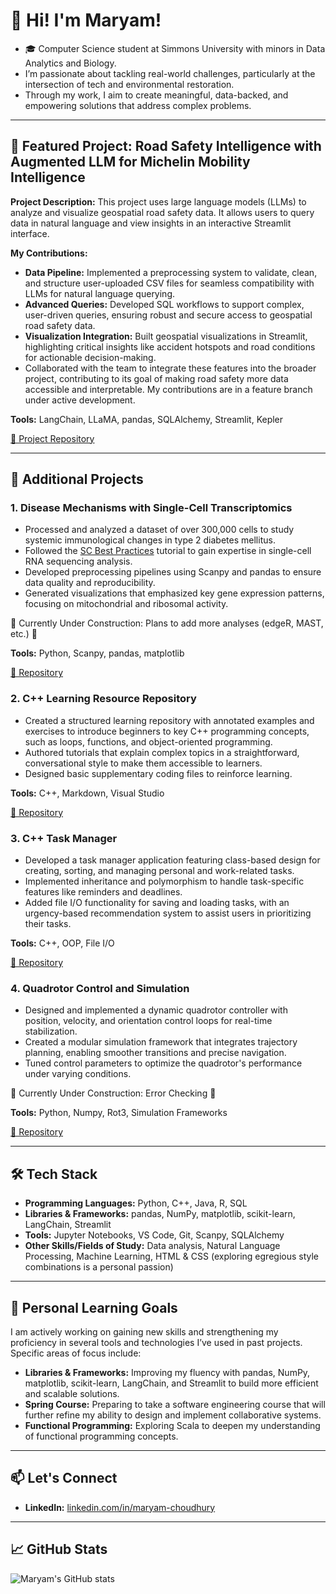 
# 👋 Hi! I'm Maryam!
- 🎓 Computer Science student at Simmons University with minors in Data Analytics and Biology. 
- I’m passionate about tackling real-world challenges, particularly at the intersection of tech and environmental restoration.
- Through my work, I aim to create meaningful, data-backed, and empowering solutions that address complex problems.

---

## 🌟 Featured Project: Road Safety Intelligence with Augmented LLM for  Michelin Mobility Intelligence

**Project Description:**
This project uses large language models (LLMs) to analyze and visualize geospatial road safety data. It allows users to query data in natural language and view insights in an interactive Streamlit interface.

**My Contributions:**
- **Data Pipeline:** Implemented a preprocessing system to validate, clean, and structure user-uploaded CSV files for seamless compatibility with LLMs for natural language querying.
- **Advanced Queries:** Developed SQL workflows to support complex, user-driven queries, ensuring robust and secure access to geospatial road safety data.
- **Visualization Integration:** Built geospatial visualizations in Streamlit, highlighting critical insights like accident hotspots and road conditions for actionable decision-making.
- Collaborated with the team to integrate these features into the broader project, contributing to its goal of making road safety more data accessible and interpretable. My contributions are in a feature branch under active development.

**Tools:** LangChain, LLaMA, pandas, SQLAlchemy, Streamlit, Kepler

[🔗 Project Repository](https://github.com/mtong1/michelin_group_16/tree/maryam)

---

## 📂 Additional Projects

### 1. **Disease Mechanisms with Single-Cell Transcriptomics**
- Processed and analyzed a dataset of over 300,000 cells to study systemic immunological changes in type 2 diabetes mellitus.
- Followed the [SC Best Practices](https://www.sc-best-practices.org/introduction/analysis_tools.html) tutorial to gain expertise in single-cell RNA sequencing analysis.
- Developed preprocessing pipelines using Scanpy and pandas to ensure data quality and reproducibility.
- Generated visualizations that emphasized key gene expression patterns, focusing on mitochondrial and ribosomal activity.

🚧 Currently Under Construction: Plans to add more analyses (edgeR, MAST, etc.) 🚧

**Tools:** Python, Scanpy, pandas, matplotlib

[🔗 Repository](https://github.com/maryam-choudhury/disease-mechanisms-with-single-cell-transcriptomics)

### 2. **C++ Learning Resource Repository**
- Created a structured learning repository with annotated examples and exercises to introduce beginners to key C++ programming concepts, such as loops, functions, and object-oriented programming.
- Authored tutorials that explain complex topics in a straightforward, conversational style to make them accessible to learners.
- Designed basic supplementary coding files to reinforce learning.

**Tools:** C++, Markdown, Visual Studio

[🔗 Repository](https://github.com/maryam-choudhury/CS-330-Let-Us-Learn-CPP)

### 3. **C++ Task Manager**
- Developed a task manager application featuring class-based design for creating, sorting, and managing personal and work-related tasks.
- Implemented inheritance and polymorphism to handle task-specific features like reminders and deadlines.
- Added file I/O functionality for saving and loading tasks, with an urgency-based recommendation system to assist users in prioritizing their tasks.

**Tools:** C++, OOP, File I/O

[🔗 Repository](https://github.com/maryam-choudhury/cpp_task_manager)

### 4. **Quadrotor Control and Simulation**
- Designed and implemented a dynamic quadrotor controller with position, velocity, and orientation control loops for real-time stabilization.
- Created a modular simulation framework that integrates trajectory planning, enabling smoother transitions and precise navigation.
- Tuned control parameters to optimize the quadrotor's performance under varying conditions.

🚧 Currently Under Construction: Error Checking 🚧

**Tools:** Python, Numpy, Rot3, Simulation Frameworks

[🔗 Repository](https://github.com/maryam-choudhury/oa-project-08-24)

---

## 🛠 Tech Stack 

- **Programming Languages:** Python, C++, Java, R, SQL
- **Libraries & Frameworks:** pandas, NumPy, matplotlib, scikit-learn, LangChain, Streamlit
- **Tools:** Jupyter Notebooks, VS Code, Git, Scanpy, SQLAlchemy
- **Other Skills/Fields of Study:** Data analysis, Natural Language Processing, Machine Learning, HTML & CSS (exploring egregious style combinations is a personal passion)

---

## 🚀 Personal Learning Goals

I am actively working on gaining new skills and strengthening my proficiency in several tools and technologies I’ve used in past projects. Specific areas of focus include:

- **Libraries & Frameworks:** Improving my fluency with pandas, NumPy, matplotlib, scikit-learn, LangChain, and Streamlit to build more efficient and scalable solutions.
- **Spring Course:** Preparing to take a software engineering course that will further refine my ability to design and implement collaborative systems.
- **Functional Programming:** Exploring Scala to deepen my understanding of functional programming concepts.

---

## 📫 Let's Connect
- **LinkedIn:** [linkedin.com/in/maryam-choudhury](https://www.linkedin.com/in/maryam-choudhury/)

---

## 📈 GitHub Stats

![Maryam's GitHub stats](https://github-readme-stats.vercel.app/api?username=maryam-choudhury&theme=swift&show_icons=true)






